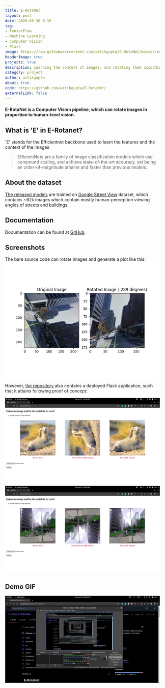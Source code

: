 ```yaml
---
title: E-RotaNet
layout: post
date: 2020-06-30 8:10
tag:
- TensorFlow
- Machine Learning
- Computer Vision
- Flask
image: https://raw.githubusercontent.com/aitikgupta/E-RotaNet/master/screenshots/Figure_2.png
headerImage: true
projects: true
description: Learning the context of images, and rotating them according to human-perception
category: project
author: aitikgupta
about: true
code: https://github.com/aitikgupta/E-RotaNet/
externalLink: false
---
```


#### E-RotaNet is a Computer Vision pipeline, which can rotate images in proportion to human-level vision.
## What is 'E' in E-Rotanet?
'E' stands for the Efficientnet backbone used to learn the features and the context of the images.<br>
> EfficientNets are a family of image classification models which use compound scaling, and achieve state-of-the-art accuracy, yet being an order-of-magnitude smaller and faster than previous models.

## About the dataset
[The released models](https://github.com/aitikgupta/E-RotaNet/releases/tag/v1.0-alpha) are trained on [Google Street View](https://www.crcv.ucf.edu/data/GMCP_Geolocalization/) dataset, which contains ~62k images which contain mostly human-perception viewing angles of streets and buildings.
## Documentation
Documentation can be found at [GitHub](https://github.com/aitikgupta/E-RotaNet).
## Screenshots
The bare source code can rotate images and generate a plot like this:
![E-RotaNet_Figure_1](https://raw.githubusercontent.com/aitikgupta/E-RotaNet/master/screenshots/Figure_2.png)

However, [the repository](https://github.com/aitikgupta/E-RotaNet) also contains a deployed Flask application, such that it attains following proof of concept:

![E-RotaNet_Screenshot_1](https://raw.githubusercontent.com/aitikgupta/E-RotaNet/master/screenshots/Screenshot%20from%202020-06-30%2009-39-58.png)
![E-RotaNet_Screenshot_2](https://raw.githubusercontent.com/aitikgupta/E-RotaNet/master/screenshots/Screenshot%20from%202020-06-30%2009-39-36.png)

## Demo GIF
![E-RotaNet_Demo](https://raw.githubusercontent.com/aitikgupta/E-RotaNet/master/screenshots/demo.gif)
